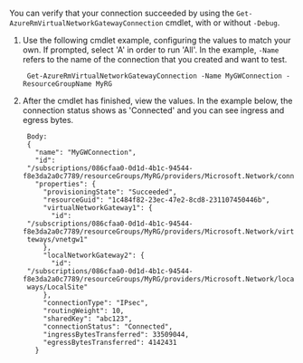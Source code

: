 You can verify that your connection succeeded by using the `Get-AzureRmVirtualNetworkGatewayConnection` cmdlet, with or without `-Debug`. 

1. Use the following cmdlet example, configuring the values to match your own. If prompted, select 'A' in order to run 'All'. In the example, `-Name` refers to the name of the connection that you created and want to test.

		Get-AzureRmVirtualNetworkGatewayConnection -Name MyGWConnection -ResourceGroupName MyRG

2. After the cmdlet has finished, view the values. In the example below, the connection status shows as 'Connected' and you can see ingress and egress bytes.

		Body:
		{
		  "name": "MyGWConnection",
		  "id":
		"/subscriptions/086cfaa0-0d1d-4b1c-94544-f8e3da2a0c7789/resourceGroups/MyRG/providers/Microsoft.Network/connections/MyGWConnection",
		  "properties": {
		    "provisioningState": "Succeeded",
		    "resourceGuid": "1c484f82-23ec-47e2-8cd8-231107450446b",
		    "virtualNetworkGateway1": {
		      "id":
		"/subscriptions/086cfaa0-0d1d-4b1c-94544-f8e3da2a0c7789/resourceGroups/MyRG/providers/Microsoft.Network/virtualNetworkGa
		teways/vnetgw1"
		    },
		    "localNetworkGateway2": {
		      "id":
		"/subscriptions/086cfaa0-0d1d-4b1c-94544-f8e3da2a0c7789/resourceGroups/MyRG/providers/Microsoft.Network/localNetworkGate
		ways/LocalSite"
		    },
		    "connectionType": "IPsec",
		    "routingWeight": 10,
		    "sharedKey": "abc123",
		    "connectionStatus": "Connected",
		    "ingressBytesTransferred": 33509044,
		    "egressBytesTransferred": 4142431
		  }